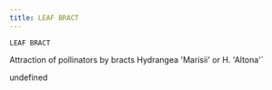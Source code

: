 ```yaml
---
title: LEAF BRACT
---
```

`LEAF BRACT`

Attraction of pollinators by bracts Hydrangea 'Marisii' or H. 'Altona'`

undefined
